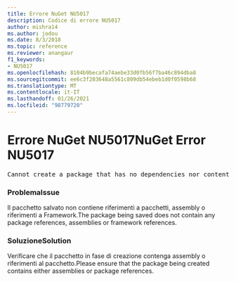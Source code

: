 ```yaml
---
title: Errore NuGet NU5017
description: Codice di errore NU5017
author: mishra14
ms.author: jodou
ms.date: 8/3/2018
ms.topic: reference
ms.reviewer: anangaur
f1_keywords:
- NU5017
ms.openlocfilehash: 8104b9becafa74aebe33d0fb56f7ba46c894dba8
ms.sourcegitcommit: ee6c3f203648a5561c809db54ebeb1d0f0598b68
ms.translationtype: MT
ms.contentlocale: it-IT
ms.lasthandoff: 01/26/2021
ms.locfileid: "98779720"
---
```

# <a name="nuget-error-nu5017"></a><span data-ttu-id="ff2b5-103">Errore NuGet NU5017</span><span class="sxs-lookup"><span data-stu-id="ff2b5-103">NuGet Error NU5017</span></span>
<pre>Cannot create a package that has no dependencies nor content.</pre>

### <a name="issue"></a><span data-ttu-id="ff2b5-104">Problema</span><span class="sxs-lookup"><span data-stu-id="ff2b5-104">Issue</span></span>

<span data-ttu-id="ff2b5-105">Il pacchetto salvato non contiene riferimenti a pacchetti, assembly o riferimenti a Framework.</span><span class="sxs-lookup"><span data-stu-id="ff2b5-105">The package being saved does not contain any package references, assemblies or framework references.</span></span>


### <a name="solution"></a><span data-ttu-id="ff2b5-106">Soluzione</span><span class="sxs-lookup"><span data-stu-id="ff2b5-106">Solution</span></span>

<span data-ttu-id="ff2b5-107">Verificare che il pacchetto in fase di creazione contenga assembly o riferimenti al pacchetto.</span><span class="sxs-lookup"><span data-stu-id="ff2b5-107">Please ensure that the package being created contains either assemblies or package references.</span></span>

